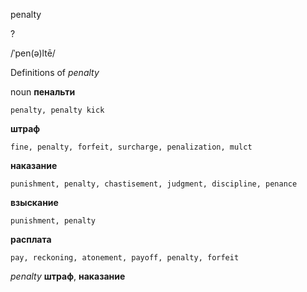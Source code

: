 penalty

?

/ˈpen(ə)ltē/

Definitions of _penalty_

noun
**пенальти**

    penalty, penalty kick
**штраф**

    fine, penalty, forfeit, surcharge, penalization, mulct
**наказание**

    punishment, penalty, chastisement, judgment, discipline, penance
**взыскание**

    punishment, penalty
**расплата**

    pay, reckoning, atonement, payoff, penalty, forfeit

_penalty_
**штраф**, **наказание**